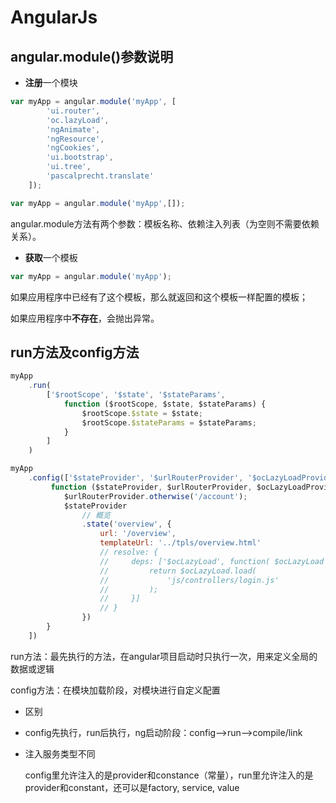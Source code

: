 # AngularJs

## angular.module\(\)参数说明

* **注册**一个模块

```javascript
var myApp = angular.module('myApp', [
        'ui.router',
        'oc.lazyLoad',
        'ngAnimate',
        'ngResource',
        'ngCookies',
        'ui.bootstrap',
        'ui.tree',
        'pascalprecht.translate'
    ]);

var myApp = angular.module('myApp',[]);
```

angular.module方法有两个参数：模板名称、依赖注入列表（为空则不需要依赖关系）。

* **获取**一个模板

```javascript
var myApp = angular.module('myApp');
```

如果应用程序中已经有了这个模板，那么就返回和这个模板一样配置的模板；

如果应用程序中**不存在**，会抛出异常。

## run方法及config方法

```javascript
myApp
    .run(
        ['$rootScope', '$state', '$stateParams',
            function ($rootScope, $state, $stateParams) {
                $rootScope.$state = $state;
                $rootScope.$stateParams = $stateParams;
            }
        ]
    )
```

```javascript
myApp
    .config(['$stateProvider', '$urlRouterProvider', '$ocLazyLoadProvider', '$locationProvider',
         function ($stateProvider, $urlRouterProvider, $ocLazyLoadProvider, $locationProvider) {
            $urlRouterProvider.otherwise('/account');
            $stateProvider
                // 概览
                .state('overview', {
                    url: '/overview',
                    templateUrl: '../tpls/overview.html'
                    // resolve: {
                    //     deps: ['$ocLazyLoad', function( $ocLazyLoad ){
                    //         return $ocLazyLoad.load(
                    //             'js/controllers/login.js'
                    //         );
                    //     }]
                    // }
                })
        }
    ])
```

run方法：最先执行的方法，在angular项目启动时只执行一次，用来定义全局的数据或逻辑

config方法：在模块加载阶段，对模块进行自定义配置

* 区别
* config先执行，run后执行，ng启动阶段：config--&gt;run--&gt;compile/link
* 注入服务类型不同

  config里允许注入的是provider和constance（常量），run里允许注入的是provider和constant，还可以是factory, service, value



